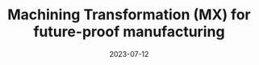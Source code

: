 ---
category:
- .nan
date: 2023-07-12
keyword_suggestion: ubuntu install docker
post_inspiration: https://www.todaysmedicaldevelopments.com/news/dmg-mori-machining-transformation-future-proof-manufacturing/
silot_terms: digital automation
title: Machining Transformation (MX) for future-proof manufacturing
---